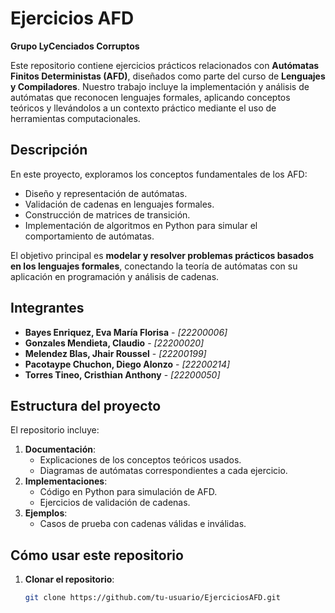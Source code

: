 # Ejercicios AFD
**Grupo LyCenciados Corruptos**

Este repositorio contiene ejercicios prácticos relacionados con **Autómatas Finitos Deterministas (AFD)**, diseñados como parte del curso de **Lenguajes y Compiladores**. Nuestro trabajo incluye la implementación y análisis de autómatas que reconocen lenguajes formales, aplicando conceptos teóricos y llevándolos a un contexto práctico mediante el uso de herramientas computacionales.

## **Descripción**
En este proyecto, exploramos los conceptos fundamentales de los AFD:
- Diseño y representación de autómatas.
- Validación de cadenas en lenguajes formales.
- Construcción de matrices de transición.
- Implementación de algoritmos en Python para simular el comportamiento de autómatas.

El objetivo principal es **modelar y resolver problemas prácticos basados en los lenguajes formales**, conectando la teoría de autómatas con su aplicación en programación y análisis de cadenas.

## **Integrantes**
- **Bayes Enriquez, Eva María Florisa** - *[22200006]*
- **Gonzales Mendieta, Claudio** - *[22200020]*
- **Melendez Blas, Jhair Roussel** - *[22200199]*
- **Pacotaype Chuchon, Diego Alonzo** - *[22200214]*
- **Torres Tineo, Cristhian Anthony** - *[22200050]*

## **Estructura del proyecto**
El repositorio incluye:
1. **Documentación**:
   - Explicaciones de los conceptos teóricos usados.
   - Diagramas de autómatas correspondientes a cada ejercicio.
2. **Implementaciones**:
   - Código en Python para simulación de AFD.
   - Ejercicios de validación de cadenas.
3. **Ejemplos**:
   - Casos de prueba con cadenas válidas e inválidas.

## **Cómo usar este repositorio**
1. **Clonar el repositorio**:
   ```bash
   git clone https://github.com/tu-usuario/EjerciciosAFD.git

